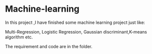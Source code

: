 # Machine-learning

In this project ,I have finished some machine learning project just like:


Multi-Regression, Logistic Regression, Gaussian discriminant,K-means algorithm etc.

The requirement and code are in the folder.

